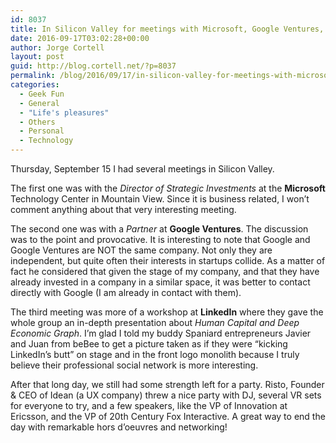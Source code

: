 ```yaml
---
id: 8037
title: In Silicon Valley for meetings with Microsoft, Google Ventures, LinkedIn, and party at Idean
date: 2016-09-17T03:02:28+00:00
author: Jorge Cortell
layout: post
guid: http://blog.cortell.net/?p=8037
permalink: /blog/2016/09/17/in-silicon-valley-for-meetings-with-microsoft-google-ventures-linkedin-and-party-at-idean/
categories:
  - Geek Fun
  - General
  - "Life's pleasures"
  - Others
  - Personal
  - Technology
---
```

Thursday, September 15 I had several meetings in Silicon Valley.

The first one was with the _Director of Strategic Investments_ at the **Microsoft** Technology Center in Mountain View. Since it is business related, I won&#8217;t comment anything about that very interesting meeting.

The second one was with a _Partner_ at **Google Ventures**. The discussion was to the point and provocative. It is interesting to note that Google and Google Ventures are NOT the same company. Not only they are independent, but quite often their interests in startups collide. As a matter of fact he considered that given the stage of my company, and that they have already invested in a company in a similar space, it was better to contact directly with Google (I am already in contact with them).

The third meeting was more of a workshop at **LinkedIn** where they gave the whole group an in-depth presentation about _Human Capital and Deep Economic Graph_. I&#8217;m glad I told my buddy Spaniard entrepreneurs Javier and Juan from beBee to get a picture taken as if they were &#8220;kicking LinkedIn&#8217;s butt&#8221; on stage and in the front logo monolith because I truly believe their professional social network is more interesting.

After that long day, we still had some strength left for a party. Risto, Founder & CEO of Idean (a UX company) threw a nice party with DJ, several VR sets for everyone to try, and a few speakers, like the VP of Innovation at Ericsson, and the VP of 20th Century Fox Interactive. A great way to end the day with remarkable hors d&#8217;oeuvres and networking!